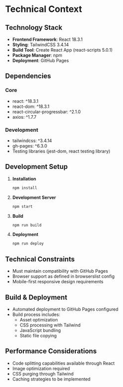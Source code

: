 # Technical Context

## Technology Stack
- **Frontend Framework**: React 18.3.1
- **Styling**: TailwindCSS 3.4.14
- **Build Tool**: Create React App (react-scripts 5.0.1)
- **Package Manager**: npm
- **Deployment**: GitHub Pages

## Dependencies
### Core
- react: ^18.3.1
- react-dom: ^18.3.1
- react-circular-progressbar: ^2.1.0
- axios: ^1.7.7

### Development
- tailwindcss: ^3.4.14
- gh-pages: ^6.3.0
- Testing libraries (jest-dom, react testing library)

## Development Setup
1. **Installation**
   ```bash
   npm install
   ```

2. **Development Server**
   ```bash
   npm start
   ```

3. **Build**
   ```bash
   npm run build
   ```

4. **Deployment**
   ```bash
   npm run deploy
   ```

## Technical Constraints
- Must maintain compatibility with GitHub Pages
- Browser support as defined in browserslist config
- Mobile-first responsive design requirements

## Build & Deployment
- Automated deployment to GitHub Pages configured
- Build process includes:
  - Asset optimization
  - CSS processing with Tailwind
  - JavaScript bundling
  - Static file copying

## Performance Considerations
- Code splitting capabilities available through React
- Image optimization required
- CSS purging through Tailwind
- Caching strategies to be implemented 